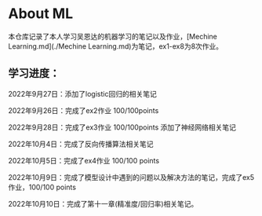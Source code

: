 # About ML

本仓库记录了本人学习吴恩达的机器学习的笔记以及作业，[Mechine Learning.md](./Mechine Learning.md)为笔记，ex1-ex8为8次作业。

## 学习进度：

2022年9月27日：添加了logistic回归的相关笔记

2022年9月26日：完成了ex2作业 100/100points

2022年9月28日：完成了ex3作业 100/100points 添加了神经网络相关笔记

2022年10月4日：完成了反向传播算法相关笔记

2022年10月5日：完成了ex4作业 100/100 points

2022年10月9日：完成了模型设计中遇到的问题以及解决方法的笔记，完成了ex5作业，100/100 points

2022年10月10日：完成了第十一章(精准度/回归率)相关笔记。
